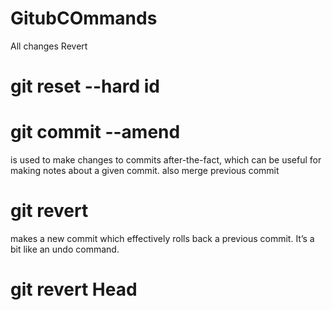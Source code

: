 # GitubCOmmands

All changes Revert 
# git reset --hard id

# git commit --amend
 is used to make changes to commits after-the-fact, which can be useful for making notes about a given commit.
also merge previous commit 
# git revert 
 makes a new commit which effectively rolls back a previous commit. It’s a bit like an undo command.
# git revert Head
